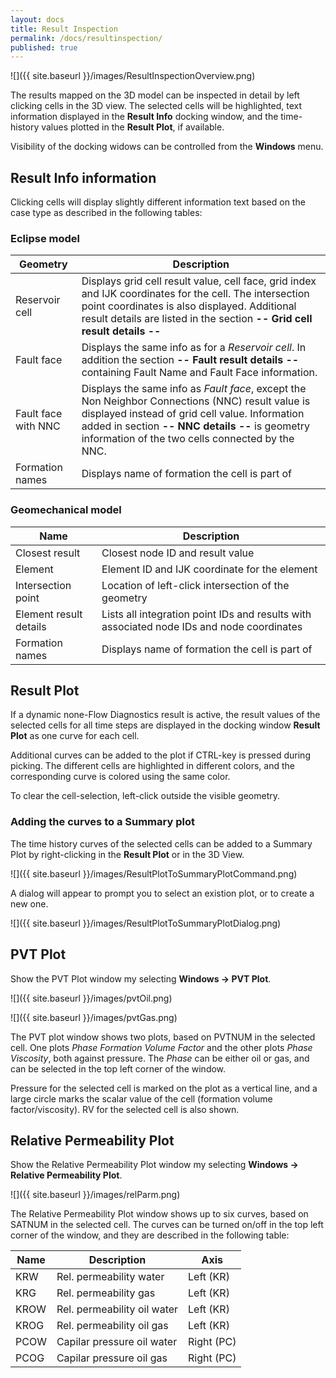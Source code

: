 ```yaml
---
layout: docs
title: Result Inspection
permalink: /docs/resultinspection/
published: true
---
```

![]({{ site.baseurl }}/images/ResultInspectionOverview.png)

The results mapped on the 3D model can be inspected in detail by left clicking cells in the 3D view. 
The selected cells will be highlighted, text information displayed in the **Result Info** docking window, and the time-history values plotted in the **Result Plot**, if available.

<div class="note">
Visibility of the docking widows can be controlled from the <b>Windows</b> menu.
</div>

## Result Info information

Clicking cells will display slightly different information text based on the case type as described in the following tables:

### Eclipse model

Geometry      | Description
--------------|------------
Reservoir cell| Displays grid cell result value, cell face, grid index and IJK coordinates for the cell. The intersection point coordinates is also displayed. Additional result details are listed in the section **-- Grid cell result details --**
Fault face    | Displays the same info as for a *Reservoir cell*. In addition the section **-- Fault result details --** containing Fault Name and Fault Face information.
Fault face with NNC | Displays the same info as *Fault face*, except the Non Neighbor Connections (NNC) result value is displayed instead of grid cell value. Information added in section **-- NNC details --** is geometry information of the two cells connected by the NNC.
Formation names| Displays name of formation the cell is part of

### Geomechanical model

Name                   | Description
-----------------------|------------
Closest result         | Closest node ID and result value
Element                | Element ID and IJK coordinate for the element
Intersection point     | Location of left-click intersection of the geometry
Element result details | Lists all integration point IDs and results with associated node IDs and node coordinates
Formation names        | Displays name of formation the cell is part of

## Result Plot

If a dynamic none-Flow Diagnostics result is active, the result values of the selected cells for all time steps are displayed in the docking window **Result Plot** as one curve for each cell. 

Additional curves can be added to the plot if CTRL-key is pressed during picking. The different cells are highlighted in different colors, and the corresponding curve is colored using the same color.

To clear the cell-selection, left-click outside the visible geometry.

### Adding the curves to a Summary plot

The time history curves of the selected cells can be added to a Summary Plot by right-clicking in the **Result Plot** or in the 3D View.

![]({{ site.baseurl }}/images/ResultPlotToSummaryPlotCommand.png)

A dialog will appear to prompt you to select an existion plot, or to create a new one.

![]({{ site.baseurl }}/images/ResultPlotToSummaryPlotDialog.png)

## PVT Plot 

Show the PVT Plot window my selecting **Windows -> PVT Plot**.

![]({{ site.baseurl }}/images/pvtOil.png)

![]({{ site.baseurl }}/images/pvtGas.png)

The PVT plot window shows two plots, based on PVTNUM in the selected cell. One plots *Phase Formation Volume Factor* and the other plots *Phase Viscosity*, both against pressure. The *Phase* can be either oil or gas, and can be selected in the top left corner of the window.

Pressure for the selected cell is marked on the plot as a vertical line, and a large circle marks the scalar value of the cell (formation volume factor/viscosity). RV for the selected cell is also shown.

## Relative Permeability Plot

Show the Relative Permeability Plot window my selecting **Windows -> Relative Permeability Plot**.

![]({{ site.baseurl }}/images/relParm.png)

The Relative Permeability Plot window shows up to six curves, based on SATNUM in the selected cell. The curves can be turned on/off in the top left corner of the window, and they are described in the following table:

Name | Description                 | Axis
-----|-----------------------------|-----------
KRW  | Rel. permeability water     | Left (KR)
KRG  | Rel. permeability gas       | Left (KR)
KROW | Rel. permeability oil water | Left (KR)
KROG | Rel. permeability oil gas   | Left (KR)
PCOW | Capilar pressure oil water  | Right (PC)
PCOG | Capilar pressure oil gas    | Right (PC)

